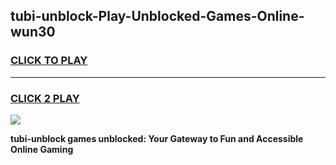 
## tubi-unblock-Play-Unblocked-Games-Online-wun30
<h3>
<a href="https://premium76.site?title=tubi-unblock&ref=25A">CLICK TO PLAY</a></h3>
<hr>

<h3>
<a href="https://premium76.site?title=tubi-unblock&ref=25A">CLICK 2 PLAY</a>
  
</h3>

<a href="https://premium76.site?title=tubi-unblock&ref=25A"><img src="https://clearcache.store/games.png"></a>


**tubi-unblock games unblocked: Your Gateway to Fun and Accessible Online Gaming**
